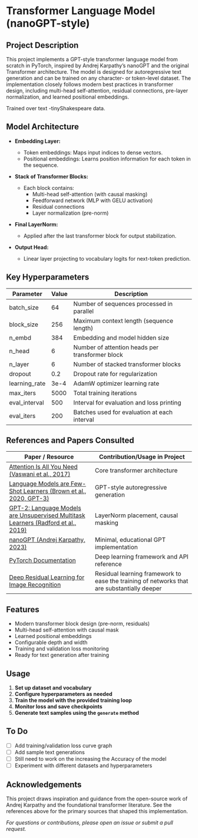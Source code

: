 # Transformer Language Model (nanoGPT-style)

## Project Description

This project implements a GPT-style transformer language model from scratch in PyTorch, inspired by Andrej Karpathy’s nanoGPT and the original Transformer architecture. The model is designed for autoregressive text generation and can be trained on any character- or token-level dataset. The implementation closely follows modern best practices in transformer design, including multi-head self-attention, residual connections, pre-layer normalization, and learned positional embeddings.

Trained over text -tinyShakespeare data.

## Model Architecture

- **Embedding Layer:**  
  - Token embeddings: Maps input indices to dense vectors.
  - Positional embeddings: Learns position information for each token in the sequence.

- **Stack of Transformer Blocks:**  
  - Each block contains:
    - Multi-head self-attention (with causal masking)
    - Feedforward network (MLP with GELU activation)
    - Residual connections
    - Layer normalization (pre-norm)

- **Final LayerNorm:**  
  - Applied after the last transformer block for output stabilization.

- **Output Head:**  
  - Linear layer projecting to vocabulary logits for next-token prediction.

## Key Hyperparameters

| Parameter         | Value      | Description                                             |
|-------------------|------------|--------------------------------------------------------|
| batch_size        | 64         | Number of sequences processed in parallel              |
| block_size        | 256        | Maximum context length (sequence length)               |
| n_embd            | 384        | Embedding and model hidden size                        |
| n_head            | 6          | Number of attention heads per transformer block        |
| n_layer           | 6          | Number of stacked transformer blocks                   |
| dropout           | 0.2        | Dropout rate for regularization                        |
| learning_rate     | 3e-4       | AdamW optimizer learning rate                          |
| max_iters         | 5000       | Total training iterations                              |
| eval_interval     | 500        | Interval for evaluation and loss printing              |
| eval_iters        | 200        | Batches used for evaluation at each interval           |

## References and Papers Consulted

| Paper / Resource                                                                 | Contribution/Usage in Project              |
|----------------------------------------------------------------------------------|--------------------------------------------|
| [Attention Is All You Need (Vaswani et al., 2017)](https://arxiv.org/abs/1706.03762)                               | Core transformer architecture              |
| [Language Models are Few-Shot Learners (Brown et al., 2020, GPT-3)](https://arxiv.org/abs/2005.14165)              | GPT-style autoregressive generation        |
| [GPT-2: Language Models are Unsupervised Multitask Learners (Radford et al., 2019)](https://cdn.openai.com/better-language-models/language_models_are_unsupervised_multitask_learners.pdf) | LayerNorm placement, causal masking        |
| [nanoGPT (Andrej Karpathy, 2023)](https://github.com/karpathy/nanoGPT)                                                | Minimal, educational GPT implementation    |
| [PyTorch Documentation](https://pytorch.org/docs/stable/index.html)                                                          | Deep learning framework and API reference  |
| [Deep Residual Learning for Image Recognition](https://arxiv.org/abs/1512.03385)                                                          | Residual learning framework to ease the training of networks that are substantially deeper  |
## Features

- Modern transformer block design (pre-norm, residuals)
- Multi-head self-attention with causal mask
- Learned positional embeddings
- Configurable depth and width
- Training and validation loss monitoring
- Ready for text generation after training

## Usage

1. **Set up dataset and vocabulary**
2. **Configure hyperparameters as needed**
3. **Train the model with the provided training loop**
4. **Monitor loss and save checkpoints**
5. **Generate text samples using the `generate` method**

## To Do

- [ ] Add training/validation loss curve graph
- [ ] Add sample text generations
- [ ] Still need to work on the increasing  the Accuracy of the model
- [ ] Experiment with different datasets and hyperparameters

## Acknowledgements

This project draws inspiration and guidance from the open-source work of Andrej Karpathy and the foundational transformer literature. See the references above for the primary sources that shaped this implementation.

*For questions or contributions, please open an issue or submit a pull request.*
